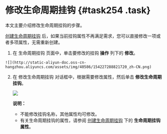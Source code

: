 # 修改生命周期挂钩 {#task254 .task}

本文主要介绍修改生命周期挂钩的步骤。

[创建生命周期挂钩](cn.zh-CN/用户指南/管理单个伸缩组/实现自动伸缩/创建生命周期挂钩.md#) 后，如果当前挂钩属性不再满足需求，您可以直接修改一项或者多项属性，无需重新创建。

1.   在 生命周期挂钩 页面中，单击要修改的挂钩 **操作** 列下的 **修改**。 

    ![](http://static-aliyun-doc.oss-cn-hangzhou.aliyuncs.com/assets/img/40586/154227288821720_zh-CN.png)

2.  在 修改生命周期挂钩 对话框中，根据需要修改属性，然后单击 **修改生命周期挂钩**。 

    ![](http://static-aliyun-doc.oss-cn-hangzhou.aliyuncs.com/assets/img/40586/154227288821721_zh-CN.png)

    **说明：** 

    -   不能修改挂钩名称，其他属性均可修改。
    -   有关生命周期挂钩的属性，请参阅 [创建生命周期挂钩](cn.zh-CN/用户指南/管理单个伸缩组/实现自动伸缩/创建生命周期挂钩.md#) 下的 **生命周期挂钩属性**。

